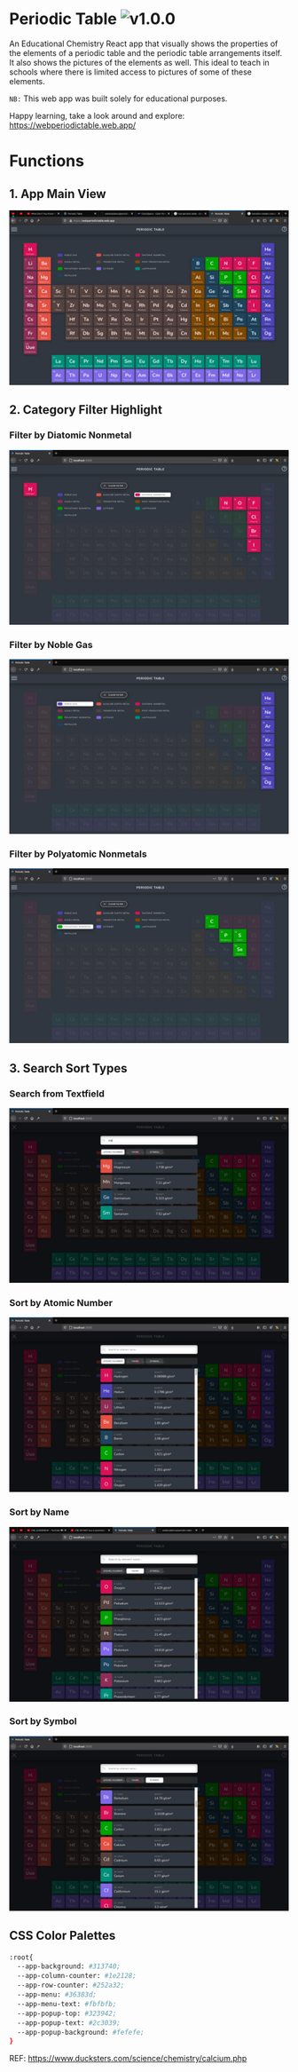 # Periodic Table ![v1.0.0](https://camo.githubusercontent.com/9179c0dbb432a2a9c01f7cc755cc47c23d505a1a64ff24e3beb5a0341ccad2d9/68747470733a2f2f696d672e736869656c64732e696f2f62616467652f6e706d2d76312e302e302d626c75652e737667)

An Educational Chemistry React app that visually shows the properties of the elements of a periodic table and the periodic table arrangements itself. It also shows the pictures of the elements as well. This ideal to teach in schools where there is limited access to pictures of some of these elements.


`NB:` This web app was built solely for educational purposes.

Happy learning, take a look around and explore:
https://webperiodictable.web.app/

# Functions
## 1. App Main View
![app main view](screenshots/app-view.png)

## 2. Category Filter Highlight
### Filter by Diatomic Nonmetal
![app main view](screenshots/category-highlight-a.png)
### Filter by Noble Gas
![app main view](screenshots/category-highlight-b.png)
### Filter by Polyatomic Nonmetals
![app main view](screenshots/category-highlight-c.png)

## 3. Search Sort Types
### Search from Textfield
![app main view](screenshots/search-abilities.png)
### Sort by Atomic Number
![app main view](screenshots/sort-by-atomic-number.png)
### Sort by Name
![app main view](screenshots/sort-by-name.png)
### Sort by Symbol
![app main view](screenshots/sort-by-symbol.png)


## CSS Color Palettes
```sh
:root{
  --app-background: #313740;
  --app-column-counter: #1e2128;
  --app-row-counter: #252a32;
  --app-menu: #36383d;
  --app-menu-text: #fbfbfb;
  --app-popup-top: #323942;
  --app-popup-text: #2c3039;
  --app-popup-background: #fefefe;
}
```
REF: https://www.ducksters.com/science/chemistry/calcium.php

